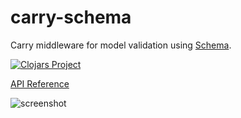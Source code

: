 # carry-schema

Carry middleware for model validation using [Schema](https://github.com/plumatic/schema).

[![Clojars Project](https://img.shields.io/clojars/v/carry-schema.svg)](https://clojars.org/carry-schema)

[API Reference](http://metametadata.github.io/carry/api/carry-schema.core.html)

![screenshot](http://i.imgur.com/g5I2RnZ.png)